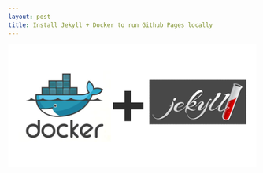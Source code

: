 ```yaml
---
layout: post
title: Install Jekyll + Docker to run Github Pages locally
---
```


![Docker Jekyll Cover](/images/jekyll-docker.png)

